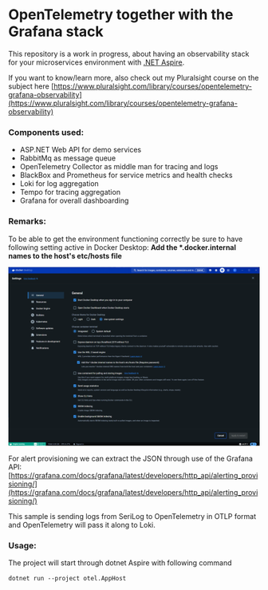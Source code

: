 # OpenTelemetry together with the Grafana stack

This repository is a work in progress, about having an observability stack for your microservices environment with [.NET Aspire](https://github.com/dotnet/aspire).

If you want to know/learn more, also check out my Pluralsight course on the subject here [https://www.pluralsight.com/library/courses/opentelemetry-grafana-observability](https://www.pluralsight.com/library/courses/opentelemetry-grafana-observability)

### Components used:

- ASP.NET Web API for demo services
- RabbitMq as message queue
- OpenTelemetry Collector as middle man for tracing and logs
- BlackBox and Prometheus for service metrics and health checks
- Loki for log aggregation
- Tempo for tracing aggregation
- Grafana for overall dashboarding

### Remarks:

To be able to get the environment functioning correctly be sure to have following setting active in Docker Desktop: **Add the \*.docker.internal names to the host's etc/hosts file**

![Docker Desktop](code/images/docker_desktop_settings.png)

For alert provisioning we can extract the JSON through use of the Grafana API: [https://grafana.com/docs/grafana/latest/developers/http_api/alerting_provisioning/](https://grafana.com/docs/grafana/latest/developers/http_api/alerting_provisioning/)

This sample is sending logs from SeriLog to OpenTelemetry in OTLP format and OpenTelemetry will pass it along to Loki.

### Usage:

The project will start through dotnet Aspire with following command

```
dotnet run --project otel.AppHost
```
